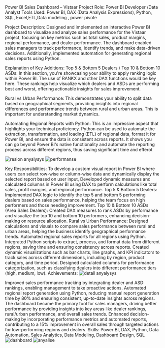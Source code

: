 Power BI Sales Dashboard – Vistaar Project
Role: Power BI Developer /Data Analyst
Tools Used: Power BI, DAX (Data Analysis Expressions), Python, SQL, Excel,ETL,Data modeling , power pivote

Project Description:
Designed and implemented an interactive Power BI dashboard to visualize and analyze sales performance for the Vistaar project, focusing on key metrics such as total sales, product margins, regional performance, and dealer performance. The dashboard enabled sales managers to track performance, identify trends, and make data-driven decisions. Additionally, implemented automation for generating regional sales reports using Python.



Explanation of Key Additions:
Top 5 & Bottom 5 Dealers / Top 10 & Bottom 10 ASDs: In this section, you're showcasing your ability to apply ranking logic within Power BI. The use of RANKX and other DAX functions would be key here. These rankings help visualize which dealers and ASDs are performing best and worst, offering actionable insights for sales improvement.

Rural vs Urban Performance: This demonstrates your ability to split data based on geographical segments, providing insights into regional differences and performance trends between rural and urban areas. This is important for understanding market dynamics.

Automating Regional Reports with Python: This is an impressive aspect that highlights your technical proficiency. Python can be used to automate the extraction, transformation, and loading (ETL) of regional data, format it for Power BI, and ensure the data is consistent across reports. It shows you can go beyond Power BI's native functionality and automate the reporting process across different regions, thus saving significant time and efferot


![resion anyalysys](https://github.com/user-attachments/assets/b24d55b7-b2f6-406c-96a0-cda9cc0270af)
![performanse](https://github.com/user-attachments/assets/66feb2cf-ed82-4223-8b57-bec7066740bc)

Key Responsibilities:
To develop a custom visual report in Power BI where users can select row-wise or column-wise data and dynamically display the selected report based on user input, Developed dynamic measures and calculated columns in Power BI using DAX to perform calculations like total sales, profit margins, and regional performance.
Top 5 & Bottom 5 Dealers: Implemented DAX logic to identify the top 5 and bottom 5 performing dealers based on sales performance, helping the team focus on high performers and those needing improvement.
Top 10 & Bottom 10 ASDs (Area Sales Dealers): Created DAX measures to rank ASDs by performance and visualize the top 10 and bottom 10 performers, enhancing decision-making on resource allocation.
Rural vs Urban Performance: Designed calculations and visuals to compare sales performance between rural and urban areas, helping the business identify geographical performance trends.
Automated regional sales reports for all regions using Python. Integrated Python scripts to extract, process, and format data from different regions, saving time and ensuring consistency across reports.
Created dynamic visualizations such as bar charts, line graphs, and KPI indicators to track sales across different dimensions, including by region, product category, and time period.
Designed calculated columns for performance categorization, such as classifying dealers into different performance tiers (high, medium, low).
Achievements:
![detail anyalysys](https://github.com/user-attachments/assets/cb43dde8-1080-4ad8-8015-1fa8527cd875)

Improved sales performance tracking by integrating dealer and ASD rankings, enabling management to take proactive actions.
Automated regional report generation using Python, reducing manual report generation time by 80% and ensuring consistent, up-to-date insights across regions.
The dashboard became the primary tool for sales managers, driving better performance by providing insights into key areas like dealer rankings, rural/urban performance, and overall sales trends.
Enhanced decision-making by incorporating performance metrics and automated reports, contributing to a 15% improvement in overall sales through targeted actions for low-performing regions and dealers.
Skills: Power BI, DAX, Python, Data Automation, Sales Analytics, Data Modeling, Dashboard Design, SQL
![dashboard](https://github.com/user-attachments/assets/1d129576-1c67-4360-90a3-2ac124905925)
![anyalise](https://github.com/user-attachments/assets/90356f1e-716a-4ec1-b45f-ec6cae02f8e8)
